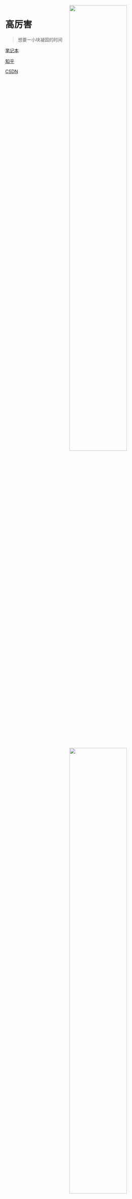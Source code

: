 
  <img align="right" src='https://github-readme-stats.vercel.app/api/top-langs/?username=drincann&theme=nord&layout=compact' width="60%"/>
  <img align="right" src='https://github-readme-stats.vercel.app/api?username=drincann&show_icons=true&theme=nord&custom_title=Stats' width="60%"/>

# 高厉害
> 想要一小块凝固的时间
> 
[笔记本](http://gaolihai.cool)

[知乎](https://www.zhihu.com/people/gao-jun-kang)

[CSDN](https://blog.csdn.net/qq_16181837)
